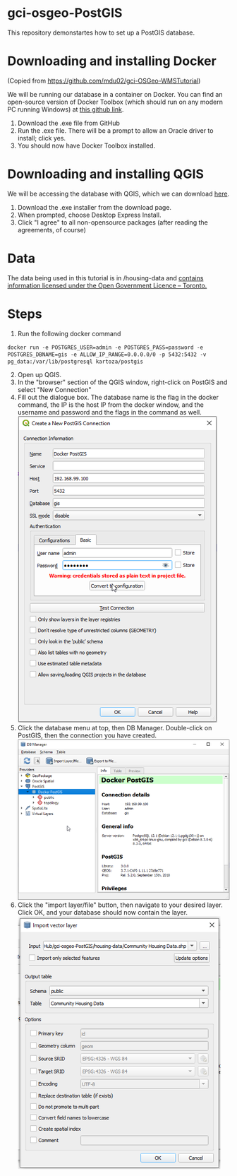 # gci-osgeo-PostGIS

This repository demonstartes how to set up a PostGIS database.

# Downloading and installing Docker

(Copied from https://github.com/mdu02/gci-OSGeo-WMSTutorial)

We will be running our database in a container on Docker. You can find an open-source version of Docker Toolbox (which should run on any modern PC running Windows) at [this github link](https://github.com/docker/toolbox/releases).

1. Download the .exe file from GitHub
2. Run the .exe file. There will be a prompt to allow an Oracle driver to install; click yes.
3. You should now have Docker Toolbox installed.

# Downloading and installing QGIS 

We will be accessing the database with QGIS, which we can download [here](https://qgis.org/en/site/forusers/download.html).

1. Download the .exe installer from the download page.
2. When prompted, choose Desktop Express Install.
3. Click "I agree" to all non-opensource packages (after reading the agreements, of course)

# Data

The data being used in this tutorial is in /housing-data and [contains information licensed under the Open Government Licence – Toronto.](https://www.toronto.ca/city-government/data-research-maps/open-data/open-data-licence/)

# Steps

1. Run the following docker command
```
docker run -e POSTGRES_USER=admin -e POSTGRES_PASS=password -e POSTGRES_DBNAME=gis -e ALLOW_IP_RANGE=0.0.0.0/0 -p 5432:5432 -v pg_data:/var/lib/postgresql kartoza/postgis
```

2. Open up QGIS.
3. In the "browser" section of the QGIS window, right-click on PostGIS and select "New Connection"
4. Fill out the dialogue box. The database name is the flag in the docker command, the IP is the host IP from the docker window, and the username and password and the flags in the command as well.
![](./tutorial-images/qgis_connection.png)
5. Click the database menu at top, then DB Manager. Double-click on PostGIS, then the connection you have created.
![](./tutorial-images/db_manager.png)
6. Click the "import layer/file" button, then navigate to your desired layer. Click OK, and your database should now contain the layer.
![](./tutorial-images/import_vector.png)

